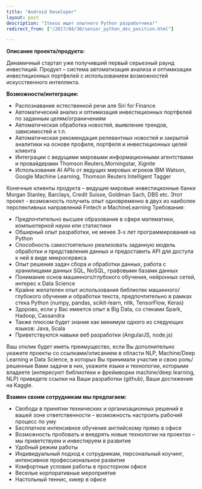 ```yaml
---
title: "Android Developer"
layout: post
description: "Itexus ищет опытного Python разработчика!"
redirect_from: ["/2017/04/30/senior_python_dev_position.html"]

---
```

**Описание проекта/продукта:**

Динамичный стартап уже получивший первый серьезный раунд инвестиций.
Продукт – система автоматизация анализа и оптимизации инвестиционных портфелей с использованием возможностей искусственного интеллекта.

**Возможности/интеграции:**

- Распознавание естественной речи аля Siri for Finance
- Автоматический анализ и оптимизация инвестиционных портфелей по заданным целям/ограничениям
- Автоматическая обработка новостей, выявление трендов, зависимостей и т.п.
- Автоматическая рекомендация релевантных новостей и закрытой аналитики на основе профиля, портфеля и инвестиционных целей клиента
- Интеграции с ведущими мировыми информационными агентствами и провайдерами Thomson Reuters,Morningstar, Xignite
- Использование AI APIs от ведущих мировых игроков IBM Watson, Google Machine Learning, Thomson Reuters Intelligent Tagger

Конечные клиенты продукта – ведущие мировые инвестиционные банки Morgan Stanley, Barclays, Credit Suisse, Goldman Sach, DBS etc.
Этот проект - возможность получить опыт одновременно в двух из наиболее перспективных направлений Fintech и MachineLearning
Требования:

- Предпочтительно высшее образование в сфере математики, компьютерной науки или статистики
- Обширный опыт разработки, не менее 3-х лет программирования на Python
- Способность самостоятельно реализовать заданную модель обработки и представления данных и предоставить API для доступа к ней в виде микросервиса
- Опыт решения задач сбора и обработки данных, работа с хранилищами данных SQL, NoSQL, графовыми базами данных
- Понимание основ машинного/глубокого обучения, нейронных сетей, интерес к Data Science
- Крайне желателен опыт использования библиотек машинного/глубокого обучения и обработки текста, предпочтительно в рамках стека Python (numpy, pandas, scikit-learn, nltk, TensorFlow, Keras)
- Здорово, если у Вас имеется опыт в Big Data, со стеками Spark, Hadoop, Cassandra
- Также плюсом будет знание как минимум одного из следующих языков: Java, Scala
- Приветствуются навыки веб разработки (AngularJS, node.js)

Ваш отклик будет иметь преимущество, если Вы дополнительно укажите проекты со ссылками/описанием в области NLP, Machine/Deep Learning и Data Science, в которых Вы принимали участие и свою роль/решенные Вами задачи в них, укажите языки и технологии, которыми владеете (интересуют библиотеки и фреймворки machine/deep learning, NLP) приведете ссылки на Ваши разработки (github), Ваши достижения на Kaggle.

**Взамен своим сотрудникам мы предлагаем:**

- Свобода в принятии технических и организационных решений в вашей зоне ответственности – возможность настроить рабочий процесс по уму
- Бесплатное интенсивное обучение английскому прямо в офисе
- Возможность пробовать и внедрять новые технологии на проектах – мы приветствуем и инвестируем в развитие
- Удобный режим работы
- Индивидуальный подход к сотрудникам, персональный коучинг, интенсивное профессиональное развитие
- Комфортные условия работы в просторном офисе
- Веселые корпоративные мероприятия
- Настольный теннис, кикер в офисе
